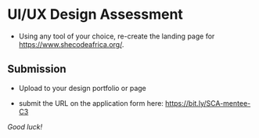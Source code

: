 # UI/UX Design Assessment  

- Using any tool of your choice, re-create the landing page for https://www.shecodeafrica.org/.

## Submission
- Upload to your design portfolio or page 

- submit the URL on the application form here: https://bit.ly/SCA-mentee-C3


*Good luck!*
